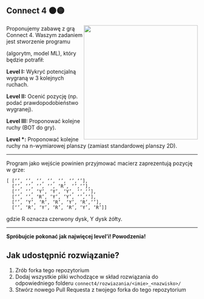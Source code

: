 ## Connect 4 🟠🟡

<div>

 <img width="300px" align="right" src="https://github.com/Kolo-Naukowe-Data-Science-PW/Rekrutacja_2023/assets/30211831/3a9162a9-d84e-474f-b633-c0d20d3f8a0e" /> 

Proponujemy zabawę z grą Connect 4. Waszym zadaniem jest stworzenie programu 

(algorytm, model ML), który będzie potrafił: 
 
**Level I:** Wykryć potencjalną wygraną w 3 kolejnych ruchach. 
 
**Level II:** Ocenić pozycję (np. podać prawdopodobieństwo wygranej). 
 
**Level III:** Proponować kolejne ruchy (BOT do gry). 
 
**Level \*:** Proponować kolejne ruchy na n-wymiarowej planszy (zamiast standardowej planszy 2D). 

</div>

<div>

---

Program jako wejście powinien przyjmować macierz zaprezentują pozycję w grze: 

```
[ [‘’, ‘’, ‘’, ‘’, ‘’, ‘’,‘’],  
  [‘’, ‘’, ‘’, ‘’, ‘R’, ‘’,‘’],  
  [‘’, ‘’, ‘Y’, ‘Y’, ‘Y’, ‘’,‘’],  
  [‘’, ‘’, ‘R’, ‘Y’, ‘Y’, ‘’,‘’],  
  [‘’, ‘Y’, ‘R’, ‘R’, ‘Y’, ‘R’,‘’], 
  [‘’, ‘R’, ‘Y’, ‘R’, ‘R’, ‘Y’, ‘R’]]
```

gdzie R oznacza czerwony dysk, Y dysk żółty. 

</div>

---

**Spróbujcie pokonać jak najwięcej level’i! Powodzenia!**

## Jak udostępnić rozwiązanie?

1. Zrób forka tego repozytorium
2. Dodaj wszystkie pliki wchodzące w skład rozwiązania do odpowiedniego folderu `connect4/rozwiazania/<imie>_<nazwisko>/`
3. Stwórz nowego Pull Requesta z twojego forka do tego repozytorium
